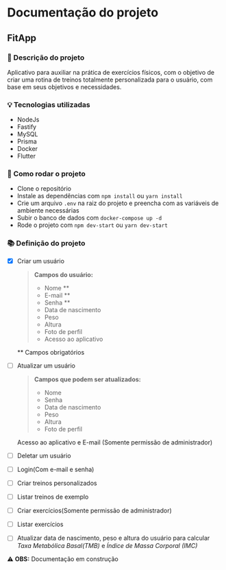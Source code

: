 # Documentação do projeto

## FitApp
 
### 🔑 Descrição do projeto
Aplicativo para auxiliar na prática de exercícios físicos, com o objetivo de criar uma rotina de treinos totalmente personalizada para o usuário, com base em seus objetivos e necessidades.

### 💡 Tecnologias utilizadas
- NodeJs
- Fastify
- MySQL
- Prisma
- Docker
- Flutter

### 🚀 Como rodar o projeto
- Clone o repositório
- Instale as dependências com `npm install` ou `yarn install`
- Crie um arquivo `.env` na raiz do projeto e preencha com as variáveis de ambiente necessárias
- Subir o banco de dados com `docker-compose up -d`
- Rode o projeto com `npm dev-start` ou `yarn dev-start`

### 📚 Definição do projeto
- [x] Criar um usuário
    > **Campos do usuário:**
    > - Nome **
    > - E-mail **
    > - Senha **
    > - Data de nascimento
    > - Peso
    > - Altura
    > - Foto de perfil
    > - Acesso ao aplicativo

     ** Campos obrigatórios


- [ ] Atualizar um usuário
    > **Campos que podem ser atualizados:**
    > - Nome
    > - Senha
    > - Data de nascimento
    > - Peso
    > - Altura
    > - Foto de perfil

    Acesso ao aplicativo e E-mail (Somente permissão de administrador)

- [ ] Deletar um usuário

- [ ] Login(Com e-mail e senha)

- [ ] Criar treinos personalizados

- [ ] Listar treinos de exemplo

- [ ] Criar exercícios(Somente permissão de administrador)

- [ ] Listar exercícios

- [ ] Atualizar data de nascimento, peso e altura do usuário para calcular _Taxa Metabólica Basal(TMB)_ e _Índice de Massa Corporal (IMC)_

⚠️ **OBS:** Documentação em construção
